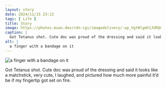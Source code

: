 ```yaml
---
layout: story
date: 2024/11/15 23:13
tags: [ Life ]
title: Story
image: https://photos.muan.dev/cdn-cgi/imagedelivery/-wp_VgtWlgmh1JURQ8t1mg/2b676b19-4f5b-4d6e-f2e7-224be5bb7400/public
caption: |
  Got Tetanus shot. Cute doc was proud of the dressing and said it looks like a matchstick, very cute, I laughed, and pictured how much more painful it’d be if my fingertip got set on fire.
alt: |
  a finger with a bandage on it
---
```



![a finger with a bandage on it](https://photos.muan.dev/cdn-cgi/imagedelivery/-wp_VgtWlgmh1JURQ8t1mg/2b676b19-4f5b-4d6e-f2e7-224be5bb7400/public)

Got Tetanus shot. Cute doc was proud of the dressing and said it looks like a matchstick, very cute, I laughed, and pictured how much more painful it’d be if my fingertip got set on fire.
